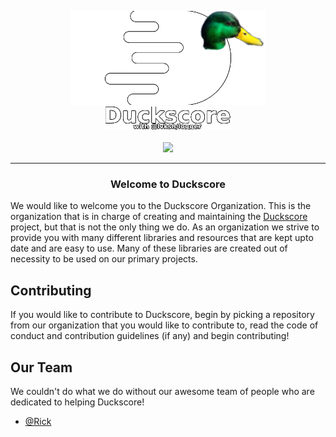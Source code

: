 <p align=center>
  <a href="https://duckscore.co/">
    <img src="https://github.com/duckscore/duckscore/blob/master/dev/assets/duckscore-icon.png?raw=true"></img><br>
    <img src="https://github.com/duckscore/duckscore/blob/master/dev/assets/duckscore-text.png?raw=true"></img>
  </a>
  <br><br>
  <a href="https://discord.gg/CPUC2sNR6Y">
    <img src="https://img.shields.io/discord/819404956259057714?label=Discord&logo=discord&logoColor=white&style=for-the-badge" />
  </a>
  <hr>
</p>

<h3 align=center>Welcome to Duckscore</h3>

We would like to welcome you to the Duckscore Organization.  This is the organization that is in charge of creating and maintaining the [Duckscore](https://github.com/duckscore/duckscore) project, but that is not the only thing we do. As an organization we strive to provide you with many different libraries and resources that are kept upto date and are easy to use.  Many of these libraries are created out of necessity to be used on our primary projects.

## Contributing
If you would like to contribute to Duckscore, begin by picking a repository from our organization that you would like to contribute to, read the code of conduct and contribution guidelines (if any) and begin contributing!

## Our Team
We couldn't do what we do without our awesome team of people who are dedicated to helping Duckscore!

- [@Rick](https://www.youtube.com/watch?v=dQw4w9WgXcQ)
